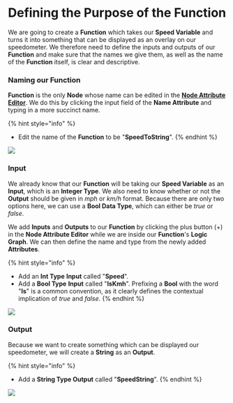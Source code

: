 # Defining the Purpose of the Function

We are going to create a **Function** which takes our **Speed Variable** and turns it into something that can be displayed as an overlay on our speedometer. We therefore need to define the inputs and outputs of our **Function** and make sure that the names we give them, as well as the name of the **Function** itself, is clear and descriptive.

### Naming our Function

**Function** is the only **Node** whose name can be edited in the [**Node Attribute Editor**](../../getting-started/interface/managers-editors-and-outliners/logic-editor.md#6-node-attribute-editor). We do this by clicking the input field of the **Name Attribute** and typing in a more succinct name.

{% hint style="info" %}
* Edit the name of the **Function** to be "**SpeedToString**".
{% endhint %}

![](../../.gitbook/assets/namingfunction.gif)

### Input

We already know that our **Function** will be taking our **Speed Variable** as an **Input**, which is an **Integer Type**. We also need to know whether or not the **Output** should be given in _mph_ or _km/h_ format. Because there are only two options here, we can use a **Bool Data Type**, which can either be _true_ or _false_.

We add **Inputs** and **Outputs** to our **Function** by clicking the plus button \(+\) in the **Node Attribute Editor** while we are inside our **Function**'s **Logic Graph**. We can then define the name and type from the newly added **Attributes**.

{% hint style="info" %}
* Add an **Int Type** **Input** called "**Speed**".
* Add a **Bool Type** **Input** called "**IsKmh**". Prefixing a **Bool** with the word "**Is**" is a common convention, as it clearly defines the contextual implication of _true_ and _false_.
{% endhint %}

![](../../.gitbook/assets/createinputs.gif)

### Output

Because we want to create something which can be displayed our speedometer, we will create a **String** as an **Output**.

{% hint style="info" %}
* Add a **String Type Output** called "**SpeedString**".
{% endhint %}

![](../../.gitbook/assets/createoutputs.gif)







